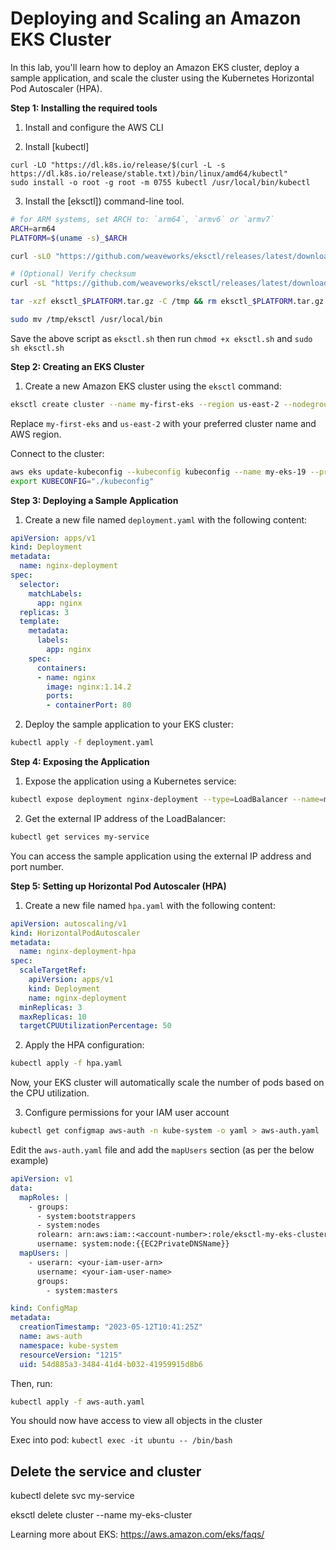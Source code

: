 # Deploying and Scaling an Amazon EKS Cluster

In this lab, you'll learn how to deploy an Amazon EKS cluster, deploy a sample application, and scale the cluster using the Kubernetes Horizontal Pod Autoscaler (HPA).

**Step 1: Installing the required tools**

1. Install and configure the AWS CLI

2. Install [kubectl]

```
curl -LO "https://dl.k8s.io/release/$(curl -L -s https://dl.k8s.io/release/stable.txt)/bin/linux/amd64/kubectl"
sudo install -o root -g root -m 0755 kubectl /usr/local/bin/kubectl
```

3. Install the [eksctl]) command-line tool.


```bash
# for ARM systems, set ARCH to: `arm64`, `armv6` or `armv7`
ARCH=arm64
PLATFORM=$(uname -s)_$ARCH

curl -sLO "https://github.com/weaveworks/eksctl/releases/latest/download/eksctl_$PLATFORM.tar.gz"

# (Optional) Verify checksum
curl -sL "https://github.com/weaveworks/eksctl/releases/latest/download/eksctl_checksums.txt" | grep $PLATFORM | sha256sum --check

tar -xzf eksctl_$PLATFORM.tar.gz -C /tmp && rm eksctl_$PLATFORM.tar.gz

sudo mv /tmp/eksctl /usr/local/bin
```

Save the above script as `eksctl.sh` then run `chmod +x eksctl.sh` and `sudo sh eksctl.sh`

**Step 2: Creating an EKS Cluster**

1. Create a new Amazon EKS cluster using the `eksctl` command:

```bash
eksctl create cluster --name my-first-eks --region us-east-2 --nodegroup-name my-first-eks-nodegroup --node-type t3.medium --nodes 1 --nodes-min 1 --nodes-max 5 --managed --profile=mazharulboni
```

Replace `my-first-eks` and `us-east-2` with your preferred cluster name and AWS region.

Connect to the cluster:

```bash
aws eks update-kubeconfig --kubeconfig kubeconfig --name my-eks-19 --profile=mazharulboni
export KUBECONFIG="./kubeconfig"
```

**Step 3: Deploying a Sample Application**

1. Create a new file named `deployment.yaml` with the following content:

```yaml
apiVersion: apps/v1
kind: Deployment
metadata:
  name: nginx-deployment
spec:
  selector:
    matchLabels:
      app: nginx
  replicas: 3
  template:
    metadata:
      labels:
        app: nginx
    spec:
      containers:
      - name: nginx
        image: nginx:1.14.2
        ports:
        - containerPort: 80
```

2. Deploy the sample application to your EKS cluster:

```bash
kubectl apply -f deployment.yaml
```

**Step 4: Exposing the Application**

1. Expose the application using a Kubernetes service:

```bash
kubectl expose deployment nginx-deployment --type=LoadBalancer --name=my-service
```

2. Get the external IP address of the LoadBalancer:

```bash
kubectl get services my-service
```

You can access the sample application using the external IP address and port number.

**Step 5: Setting up Horizontal Pod Autoscaler (HPA)**

1. Create a new file named `hpa.yaml` with the following content:

```yaml
apiVersion: autoscaling/v1
kind: HorizontalPodAutoscaler
metadata:
  name: nginx-deployment-hpa
spec:
  scaleTargetRef:
    apiVersion: apps/v1
    kind: Deployment
    name: nginx-deployment
  minReplicas: 3
  maxReplicas: 10
  targetCPUUtilizationPercentage: 50
```

2. Apply the HPA configuration:

```bash
kubectl apply -f hpa.yaml
```

Now, your EKS cluster will automatically scale the number of pods based on the CPU utilization.

3. Configure permissions for your IAM user account

```bash
kubectl get configmap aws-auth -n kube-system -o yaml > aws-auth.yaml
```
Edit the `aws-auth.yaml` file and add the `mapUsers` section (as per the below example)

```yaml
apiVersion: v1
data:
  mapRoles: |
    - groups:
      - system:bootstrappers
      - system:nodes
      rolearn: arn:aws:iam::<account-number>:role/eksctl-my-eks-cluster-nodegroup-m-NodeInstanceRole-ZKA8ZSWLC7Z2
      username: system:node:{{EC2PrivateDNSName}}
  mapUsers: |
    - userarn: <your-iam-user-arn>
      username: <your-iam-user-name>
      groups:
        - system:masters

kind: ConfigMap
metadata:
  creationTimestamp: "2023-05-12T10:41:25Z"
  name: aws-auth
  namespace: kube-system
  resourceVersion: "1215"
  uid: 54d885a3-3484-41d4-b032-41959915d8b6
```

Then, run:

```bash
kubectl apply -f aws-auth.yaml
```

You should now have access to view all objects in the cluster

Exec into pod: `kubectl exec -it ubuntu -- /bin/bash`

## Delete the service and cluster

kubectl delete svc my-service

eksctl delete cluster --name my-eks-cluster





Learning more about EKS: https://aws.amazon.com/eks/faqs/